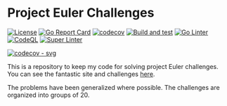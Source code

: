 # Project Euler Challenges

[![License](https://img.shields.io/github/license/andrew-field/projecteuler-go)](./LICENSE)
[![Go Report Card](https://goreportcard.com/badge/github.com/andrew-field/projecteuler-go)](https://goreportcard.com/report/github.com/andrew-field/projecteuler-go)
[![codecov](https://codecov.io/gh/andrew-field/projecteuler-go/graph/badge.svg?token=OBD2GRGRN2)](https://codecov.io/gh/andrew-field/projecteuler-go)
[![Build and test](https://github.com/andrew-field/projecteuler-go/actions/workflows/build-test.yml/badge.svg)](https://github.com/andrew-field/projecteuler-go/actions/workflows/build-test.yml)
[![Go Linter](https://github.com/andrew-field/projecteuler-go/actions/workflows/go-linter.yml/badge.svg)](https://github.com/andrew-field/projecteuler-go/actions/workflows/go-linter.yml)
[![CodeQL](https://github.com/andrew-field/projecteuler-go/actions/workflows/github-code-scanning/codeql/badge.svg)](https://github.com/andrew-field/projecteuler-go/actions/workflows/github-code-scanning/codeql)
[![Super Linter](https://github.com/andrew-field/projecteuler-go/actions/workflows/super-linter.yml/badge.svg)](https://github.com/andrew-field/projecteuler-go/actions/workflows/super-linter.yml)

[![codecov - svg](https://codecov.io/gh/andrew-field/projecteuler-go/graphs/icicle.svg?token=OBD2GRGRN2)](https://codecov.io/gh/andrew-field/projecteuler-go)

This is a repository to keep my code for solving project Euler challenges. You can see the fantastic site and challenges [here](https://projecteuler.net/ "Project Euler").

The problems have been generalized where possible. The challenges are organized into groups of 20.
